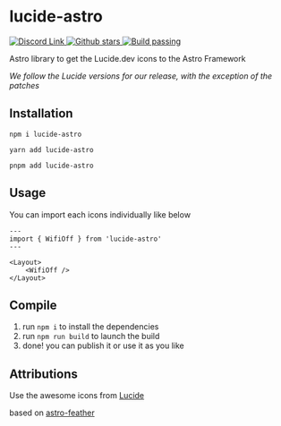 # lucide-astro

<a href="https://discord.gg/BsNNqNJ4Yj">
	<img src="https://img.shields.io/discord/1143555541004726272?color=%235865F2&label=Discord" alt="Discord Link">
</a>
<a href="https://github.com/dzeiocom/lucide-astro/stargazers">
	<img src="https://img.shields.io/github/stars/dzeiocom/lucide-astro?style=flat-square" alt="Github stars">
</a>
<a href="https://github.com/dzeiocom/lucide-astro/actions/workflows/build_publish.yml">
	<img src="https://img.shields.io/github/actions/workflow/status/dzeiocom/lucide-astro/build_publish.yml?style=flat-square" alt="Build passing" />
</a>

Astro library to get the Lucide.dev icons to the Astro Framework

_We follow the Lucide versions for our release, with the exception of the patches_

## Installation

```
npm i lucide-astro
```

```
yarn add lucide-astro
```

```
pnpm add lucide-astro
```

## Usage

You can import each icons individually like below

```astro
---
import { WifiOff } from 'lucide-astro'
---

<Layout>
	<WifiOff />
</Layout>
```

## Compile

1. run `npm i` to install the dependencies
2. run `npm run build` to launch the build
3. done! you can publish it or use it as you like

## Attributions

Use the awesome icons from [Lucide](https://lucide.dev/)

based on [astro-feather](https://github.com/gabrlyg/astro-feather) 